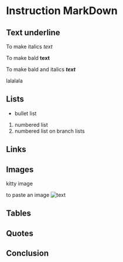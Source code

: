 # Instruction MarkDown
## Text underline

To make italics *text*

To make bald **text**

To make bald and italics ***text***

lalalala

## Lists
- bullet list
1. numbered list
2. numbered list on branch lists 
## Links
## Images
kitty image

to paste an image ![text](download.jpeg)
## Tables
## Quotes
## Conclusion
